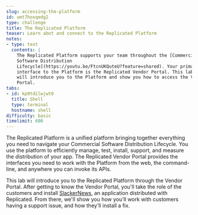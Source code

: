 ```yaml
---
slug: accessing-the-platform
id: umt7hoxqedg2
type: challenge
title: The Replicated Platform
teaser: Learn abot and connect to the Replicated Platform
notes:
- type: text
  contents: |
    The Replicated Platform supports your team throughout the [Commercial
    Software Distribution
    Lifecycle](https://youtu.be/FtcnUKQuteU?feature=shared). Your primary
    interface to the Platform is the Replicated Vendor Portal. This lab
    will introduce you to the Platform and show you how to access the Vendor
    Portal.
tabs:
- id: kp9tdilwjwt0
  title: Shell
  type: terminal
  hostname: shell
difficulty: basic
timelimit: 600
---
```


The Replicated Platform is a unified platform bringing together everything you
need to navigate your Commercial Software Distribution Lifecycle. You use the
platform to efficiently manage, test, install, support, and measure the
distribution of your app. The Replicated Vendor Portal provides the interfaces
you need to work with the Platform from the web, the command-line, and
anywhere you can invoke its APIs.

This lab will introduce you to the Replicated Platform through the Vendor
Portal. After getting to know the Vendor Portal, you'll take the role of the
customers and install [SlackerNews](https://slackernews.io), an application
distributed with Replicated. From there, we'll show you how you'll work with
customers having a support issue, and how they'll install a fix.

